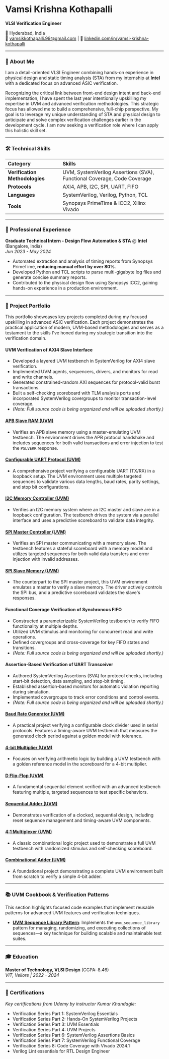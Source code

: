 # Vamsi Krishna Kothapalli

**VLSI Verification Engineer**

📍 Hyderabad, India
<br>
📧 [vamsikkothapalli.99@gmail.com](mailto:vamsikkothapalli.99@gmail.com) | 🔗 [linkedin.com/in/vamsi-krishna-kothapalli](https://linkedin.com/in/vamsi-krishna-kothapalli)

---

### 👋 About Me

I am a detail-oriented VLSI Engineer combining hands-on experience in physical design and static timing analysis (STA) from my internship at **Intel** with a dedicated focus on advanced ASIC verification.

Recognizing the critical link between front-end design intent and back-end implementation, I have spent the last year intentionally upskilling my expertise in UVM and advanced verification methodologies. This strategic focus has allowed me to build a comprehensive, full-chip perspective. My goal is to leverage my unique understanding of STA and physical design to anticipate and solve complex verification challenges earlier in the development cycle. I am now seeking a verification role where I can apply this holistic skill set.

---

### 🛠️ Technical Skills

| Category | Skills |
| :--- | :--- |
| **Verification Methodologies** | UVM, SystemVerilog Assertions (SVA), Functional Coverage, Code Coverage |
| **Protocols** | AXI4, APB, I2C, SPI, UART, FIFO |
| **Languages** | SystemVerilog, Verilog, Python, TCL |
| **Tools** | Synopsys PrimeTime & ICC2, Xilinx Vivado |

---

### 💼 Professional Experience

**Graduate Technical Intern - Design Flow Automation & STA** @ **Intel** (Bangalore, India)
<br>
*Jun 2023 - May 2024*

* Automated extraction and analysis of timing reports from Synopsys PrimeTime, **reducing manual effort by over 80%**.
* Developed Python and TCL scripts to parse multi-gigabyte log files and generate concise summary reports.
* Contributed to the physical design flow using Synopsys ICC2, gaining hands-on experience in a production environment.

---

### 🚀 Project Portfolio

This portfolio showcases key projects completed during my focused upskilling in advanced ASIC verification. Each project demonstrates the practical application of modern, UVM-based methodologies and serves as a testament to the skills I've honed during my strategic transition into the verification domain.

#### UVM Verification of AXI4 Slave Interface
* Developed a layered UVM testbench in SystemVerilog for AXI4 slave verification.
* Implemented UVM agents, sequencers, drivers, and monitors for read and write channels.
* Generated constrained-random AXI sequences for protocol-valid burst transactions.
* Built a self-checking scoreboard with TLM analysis ports and incorporated SystemVerilog covergroups to monitor transaction-level coverage.
* *(Note: Full source code is being organized and will be uploaded shortly.)*

#### **[APB Slave RAM (UVM)](https://github.com/kothapallivamsikrishna/apb-slave-uvm)**
* Verifies an APB slave memory using a master-emulating UVM testbench. The environment drives the APB protocol handshake and includes sequences for both valid transactions and error injection to test the `PSLVERR` response.

#### **[Configurable UART Protocol (UVM)](https://github.com/kothapallivamsikrishna/uart-protocol-uvm)**
* A comprehensive project verifying a configurable UART (TX/RX) in a loopback setup. The UVM environment uses multiple targeted sequences to validate various data lengths, baud rates, parity settings, and stop bit configurations.

#### **[I2C Memory Controller (UVM)](https://github.com/kothapallivamsikrishna/i2c-memory-uvm)**
* Verifies an I2C memory system where an I2C master and slave are in a loopback configuration. The testbench drives the system via a parallel interface and uses a predictive scoreboard to validate data integrity.

#### **[SPI Master Controller (UVM)](https://github.com/kothapallivamsikrishna/spi-master-uvm)**
* Verifies an SPI master communicating with a memory slave. The testbench features a stateful scoreboard with a memory model and utilizes targeted sequences for both valid data transfers and error injection with invalid addresses.

#### **[SPI Slave Memory (UVM)](https://github.com/kothapallivamsikrishna/spi-slave-uvm)**
* The counterpart to the SPI master project, this UVM environment emulates a master to verify a slave memory. The driver actively controls the SPI bus, and a predictive scoreboard validates the slave's responses.

#### Functional Coverage Verification of Synchronous FIFO
* Constructed a parameterizable SystemVerilog testbench to verify FIFO functionality at multiple depths.
* Utilized UVM stimulus and monitoring for concurrent read and write operations.
* Defined covergroups and cross-coverage for key FIFO states and transitions.
* *(Note: Full source code is being organized and will be uploaded shortly.)*

#### Assertion-Based Verification of UART Transceiver
* Authored SystemVerilog Assertions (SVA) for protocol checks, including start-bit detection, data sampling, and stop-bit timing.
* Established assertion-based monitors for automatic violation reporting during simulation.
* Implemented covergroups to track error conditions and control events.
* *(Note: Full source code is being organized and will be uploaded shortly.)*

#### **[Baud Rate Generator (UVM)](https://github.com/kothapallivamsikrishna/baud-rate-generator-uvm)**
* A practical project verifying a configurable clock divider used in serial protocols. Features a timing-aware UVM testbench that measures the generated clock period against a golden model with tolerance.

#### **[4-bit Multiplier (UVM)](https://github.com/kothapallivamsikrishna/4-bit-multiplier-uvm)**
* Focuses on verifying arithmetic logic by building a UVM testbench with a golden reference model in the scoreboard for a 4-bit multiplier.

#### **[D Flip-Flop (UVM)](https://github.com/kothapallivamsikrishna/d-flip-flop-uvm)**
* A fundamental sequential element verified with an advanced testbench featuring multiple, targeted sequences to test specific behaviors.

#### **[Sequential Adder (UVM)](https://github.com/kothapallivamsikrishna/sequential-adder-uvm)**
* Demonstrates verification of a clocked, sequential design, including reset sequence management and timing-aware UVM components.

#### **[4:1 Multiplexer (UVM)](https://github.com/kothapallivamsikrishna/4-to-1-MUX-UVM)**
* A classic combinational logic project used to demonstrate a full UVM testbench with randomized stimulus and self-checking scoreboard.

#### **[Combinational Adder (UVM)](https://github.com/kothapallivamsikrishna/combinational-adder-uvm)**
* A foundational project demonstrating a complete UVM environment built from scratch to verify a simple 4-bit adder.

---

### 📚 UVM Cookbook & Verification Patterns

This section highlights focused code examples that implement reusable patterns for advanced UVM features and verification techniques.

* **[UVM Sequence Library Pattern](https://github.com/kothapallivamsikrishna/uvm-sequence-library-pattern)**: Implements the `uvm_sequence_library` pattern for managing, randomizing, and executing collections of sequences—a key technique for building scalable and maintainable test suites.

---

### 🎓 Education

**Master of Technology, VLSI Design** (CGPA: 8.46)
<br>
*VIT, Vellore | 2022 - 2024*

---

### 📜 Certifications

*Key certifications from Udemy by instructor Kumar Khandagle:*
* Verification Series Part 1: SystemVerilog Essentials
* Verification Series Part 2: Hands-On SystemVerilog Projects
* Verification Series Part 3: UVM Essentials
* Verification Series Part 4: UVM Projects
* Verification Series Part 6: SystemVerilog Assertions Basics
* Verification Series Part 7: SystemVerilog Functional Coverage
* Verification Series 8: Code Coverage with Vivado 2024.1
* Verilog Lint essentials for RTL Design Engineer
